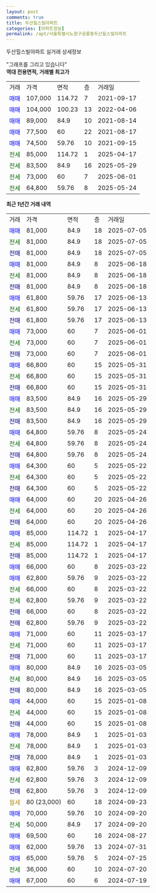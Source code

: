 ```yaml
---
layout: post
comments: true
title: 두산힐스빌아파트
categories: [아파트정보]
permalink: /apt/서울특별시노원구공릉동두산힐스빌아파트
---
```


두산힐스빌아파트 실거래 상세정보

<script type="text/javascript">
  google.charts.load('current', {'packages':['line', 'corechart']});
  google.charts.setOnLoadCallback(drawChart);

  function drawChart() {
    var data = new google.visualization.DataTable();
    data.addColumn('date', '거래일');
    data.addColumn('number', "매매");
    data.addColumn('number', "전세");
    data.addColumn('number', "전매");

    data.addRows([[new Date(Date.parse("2025-07-05")), 81000, null, null], [new Date(Date.parse("2025-07-05")), null, 81000, null], [new Date(Date.parse("2025-07-05")), null, null, 81000], [new Date(Date.parse("2025-06-18")), 81000, null, null], [new Date(Date.parse("2025-06-18")), null, 81000, null], [new Date(Date.parse("2025-06-18")), null, null, 81000], [new Date(Date.parse("2025-06-13")), 61800, null, null], [new Date(Date.parse("2025-06-13")), null, 61800, null], [new Date(Date.parse("2025-06-13")), null, null, 61800], [new Date(Date.parse("2025-06-01")), 73000, null, null], [new Date(Date.parse("2025-06-01")), null, 73000, null], [new Date(Date.parse("2025-06-01")), null, null, 73000], [new Date(Date.parse("2025-05-31")), 66800, null, null], [new Date(Date.parse("2025-05-31")), null, 66800, null], [new Date(Date.parse("2025-05-31")), null, null, 66800], [new Date(Date.parse("2025-05-29")), 83500, null, null], [new Date(Date.parse("2025-05-29")), null, 83500, null], [new Date(Date.parse("2025-05-29")), null, null, 83500], [new Date(Date.parse("2025-05-24")), 64800, null, null], [new Date(Date.parse("2025-05-24")), null, 64800, null], [new Date(Date.parse("2025-05-24")), null, null, 64800], [new Date(Date.parse("2025-05-22")), 64300, null, null], [new Date(Date.parse("2025-05-22")), null, 64300, null], [new Date(Date.parse("2025-05-22")), null, null, 64300], [new Date(Date.parse("2025-04-26")), 64000, null, null], [new Date(Date.parse("2025-04-26")), null, 64000, null], [new Date(Date.parse("2025-04-26")), null, null, 64000], [new Date(Date.parse("2025-04-17")), 85000, null, null], [new Date(Date.parse("2025-04-17")), null, 85000, null], [new Date(Date.parse("2025-04-17")), null, null, 85000], [new Date(Date.parse("2025-03-22")), 66000, null, null], [new Date(Date.parse("2025-03-22")), 62800, null, null], [new Date(Date.parse("2025-03-22")), null, 66000, null], [new Date(Date.parse("2025-03-22")), null, 62800, null], [new Date(Date.parse("2025-03-22")), null, null, 66000], [new Date(Date.parse("2025-03-22")), null, null, 62800], [new Date(Date.parse("2025-03-17")), 71000, null, null], [new Date(Date.parse("2025-03-17")), null, 71000, null], [new Date(Date.parse("2025-03-17")), null, null, 71000], [new Date(Date.parse("2025-03-05")), 80000, null, null], [new Date(Date.parse("2025-03-05")), null, 80000, null], [new Date(Date.parse("2025-03-05")), null, null, 80000], [new Date(Date.parse("2025-01-08")), 44000, null, null], [new Date(Date.parse("2025-01-08")), null, 44000, null], [new Date(Date.parse("2025-01-08")), null, null, 44000], [new Date(Date.parse("2025-01-03")), 78000, null, null], [new Date(Date.parse("2025-01-03")), null, 78000, null], [new Date(Date.parse("2025-01-03")), null, null, 78000], [new Date(Date.parse("2024-12-09")), 62800, null, null], [new Date(Date.parse("2024-12-09")), null, 62800, null], [new Date(Date.parse("2024-12-09")), null, null, 62800], [new Date(Date.parse("2024-09-23")), null, null, null], [new Date(Date.parse("2024-09-20")), 70000, null, null], [new Date(Date.parse("2024-09-20")), null, 50000, null], [new Date(Date.parse("2024-08-27")), 69500, null, null], [new Date(Date.parse("2024-07-31")), 62000, null, null], [new Date(Date.parse("2024-07-25")), 65000, null, null], [new Date(Date.parse("2024-07-20")), null, 36000, null], [new Date(Date.parse("2024-07-19")), 67000, null, null]]);

    var options = {
      hAxis: {
        format: 'yyyy/MM/dd'
      },    
      lineWidth: 0,
      pointsVisible: true,    
      title: '최근 1년간 유형별 실거래가 분포',
      legend: { position: 'bottom' }
    };

    var formatter = new google.visualization.NumberFormat({pattern:'###,###'} );
    formatter.format(data, 1);
    formatter.format(data, 2);
    
    setTimeout(function() {
        var chart = new google.visualization.LineChart(document.getElementById('columnchart_material'));
        chart.draw(data, (options));
        document.getElementById('loading').style.display = 'none';
    }, 200);
  }
</script>


<div id="loading" style="z-index:20; display: block; margin-left: 0px">"그래프를 그리고 있습니다"</div>
<div id="columnchart_material" style="width: 95%; margin-left: 0px; display: block"></div>
<!-- contents start -->
<b>역대 전용면적, 거래별 최고가</b>
<table class="sortable">
    <tr>
      <td>거래</td>
      <td>가격</td>
      <td>면적</td>
      <td>층</td>
      <td>거래일</td>
    </tr>
        <tr>
          <td><a style="color: blue">매매</a></td>
          <td>107,000</td>
          <td>114.72</td>
          <td>7</td>
          <td>2021-09-17</td>
        </tr>            <tr>
          <td><a style="color: blue">매매</a></td>
          <td>104,000</td>
          <td>100.23</td>
          <td>13</td>
          <td>2022-04-06</td>
        </tr>            <tr>
          <td><a style="color: blue">매매</a></td>
          <td>89,000</td>
          <td>84.9</td>
          <td>10</td>
          <td>2021-08-14</td>
        </tr>            <tr>
          <td><a style="color: blue">매매</a></td>
          <td>77,500</td>
          <td>60</td>
          <td>22</td>
          <td>2021-08-17</td>
        </tr>            <tr>
          <td><a style="color: blue">매매</a></td>
          <td>74,500</td>
          <td>59.76</td>
          <td>10</td>
          <td>2021-09-15</td>
        </tr>        
        <tr>
              <td><a style="color: darkgreen">전세</a></td>
              <td>85,000</td>
              <td>114.72</td>
              <td>1</td>
              <td>2025-04-17</td>
            </tr>            <tr>
              <td><a style="color: darkgreen">전세</a></td>
              <td>83,500</td>
              <td>84.9</td>
              <td>16</td>
              <td>2025-05-29</td>
            </tr>            <tr>
              <td><a style="color: darkgreen">전세</a></td>
              <td>73,000</td>
              <td>60</td>
              <td>7</td>
              <td>2025-06-01</td>
            </tr>            <tr>
              <td><a style="color: darkgreen">전세</a></td>
              <td>64,800</td>
              <td>59.76</td>
              <td>8</td>
              <td>2025-05-24</td>
            </tr>        
    
</table>

<b>최근 1년간 거래 내역</b>

<table class="sortable">
    <tr>
      <td>거래</td>
      <td>가격</td>
      <td>면적</td>
      <td>층</td>
      <td>거래일</td>
    </tr>
    <tr>
      <td><a style="color: blue">매매</a></td>
      <td>81,000</td>
      <td>84.9</td>
      <td>18</td>
      <td>2025-07-05</td>
    </tr>          <tr>
      <td><a style="color: darkgreen">전세</a></td>
      <td>81,000</td>
      <td>84.9</td>
      <td>18</td>
      <td>2025-07-05</td>
    </tr>          <tr>
      <td><a style="color: darkblue">전매</a></td>
      <td>81,000</td>
      <td>84.9</td>
      <td>18</td>
      <td>2025-07-05</td>
    </tr>          <tr>
      <td><a style="color: blue">매매</a></td>
      <td>81,000</td>
      <td>84.9</td>
      <td>8</td>
      <td>2025-06-18</td>
    </tr>          <tr>
      <td><a style="color: darkgreen">전세</a></td>
      <td>81,000</td>
      <td>84.9</td>
      <td>8</td>
      <td>2025-06-18</td>
    </tr>          <tr>
      <td><a style="color: darkblue">전매</a></td>
      <td>81,000</td>
      <td>84.9</td>
      <td>8</td>
      <td>2025-06-18</td>
    </tr>          <tr>
      <td><a style="color: blue">매매</a></td>
      <td>61,800</td>
      <td>59.76</td>
      <td>17</td>
      <td>2025-06-13</td>
    </tr>          <tr>
      <td><a style="color: darkgreen">전세</a></td>
      <td>61,800</td>
      <td>59.76</td>
      <td>17</td>
      <td>2025-06-13</td>
    </tr>          <tr>
      <td><a style="color: darkblue">전매</a></td>
      <td>61,800</td>
      <td>59.76</td>
      <td>17</td>
      <td>2025-06-13</td>
    </tr>          <tr>
      <td><a style="color: blue">매매</a></td>
      <td>73,000</td>
      <td>60</td>
      <td>7</td>
      <td>2025-06-01</td>
    </tr>          <tr>
      <td><a style="color: darkgreen">전세</a></td>
      <td>73,000</td>
      <td>60</td>
      <td>7</td>
      <td>2025-06-01</td>
    </tr>          <tr>
      <td><a style="color: darkblue">전매</a></td>
      <td>73,000</td>
      <td>60</td>
      <td>7</td>
      <td>2025-06-01</td>
    </tr>          <tr>
      <td><a style="color: blue">매매</a></td>
      <td>66,800</td>
      <td>60</td>
      <td>15</td>
      <td>2025-05-31</td>
    </tr>          <tr>
      <td><a style="color: darkgreen">전세</a></td>
      <td>66,800</td>
      <td>60</td>
      <td>15</td>
      <td>2025-05-31</td>
    </tr>          <tr>
      <td><a style="color: darkblue">전매</a></td>
      <td>66,800</td>
      <td>60</td>
      <td>15</td>
      <td>2025-05-31</td>
    </tr>          <tr>
      <td><a style="color: blue">매매</a></td>
      <td>83,500</td>
      <td>84.9</td>
      <td>16</td>
      <td>2025-05-29</td>
    </tr>          <tr>
      <td><a style="color: darkgreen">전세</a></td>
      <td>83,500</td>
      <td>84.9</td>
      <td>16</td>
      <td>2025-05-29</td>
    </tr>          <tr>
      <td><a style="color: darkblue">전매</a></td>
      <td>83,500</td>
      <td>84.9</td>
      <td>16</td>
      <td>2025-05-29</td>
    </tr>          <tr>
      <td><a style="color: blue">매매</a></td>
      <td>64,800</td>
      <td>59.76</td>
      <td>8</td>
      <td>2025-05-24</td>
    </tr>          <tr>
      <td><a style="color: darkgreen">전세</a></td>
      <td>64,800</td>
      <td>59.76</td>
      <td>8</td>
      <td>2025-05-24</td>
    </tr>          <tr>
      <td><a style="color: darkblue">전매</a></td>
      <td>64,800</td>
      <td>59.76</td>
      <td>8</td>
      <td>2025-05-24</td>
    </tr>          <tr>
      <td><a style="color: blue">매매</a></td>
      <td>64,300</td>
      <td>60</td>
      <td>5</td>
      <td>2025-05-22</td>
    </tr>          <tr>
      <td><a style="color: darkgreen">전세</a></td>
      <td>64,300</td>
      <td>60</td>
      <td>5</td>
      <td>2025-05-22</td>
    </tr>          <tr>
      <td><a style="color: darkblue">전매</a></td>
      <td>64,300</td>
      <td>60</td>
      <td>5</td>
      <td>2025-05-22</td>
    </tr>          <tr>
      <td><a style="color: blue">매매</a></td>
      <td>64,000</td>
      <td>60</td>
      <td>20</td>
      <td>2025-04-26</td>
    </tr>          <tr>
      <td><a style="color: darkgreen">전세</a></td>
      <td>64,000</td>
      <td>60</td>
      <td>20</td>
      <td>2025-04-26</td>
    </tr>          <tr>
      <td><a style="color: darkblue">전매</a></td>
      <td>64,000</td>
      <td>60</td>
      <td>20</td>
      <td>2025-04-26</td>
    </tr>          <tr>
      <td><a style="color: blue">매매</a></td>
      <td>85,000</td>
      <td>114.72</td>
      <td>1</td>
      <td>2025-04-17</td>
    </tr>          <tr>
      <td><a style="color: darkgreen">전세</a></td>
      <td>85,000</td>
      <td>114.72</td>
      <td>1</td>
      <td>2025-04-17</td>
    </tr>          <tr>
      <td><a style="color: darkblue">전매</a></td>
      <td>85,000</td>
      <td>114.72</td>
      <td>1</td>
      <td>2025-04-17</td>
    </tr>          <tr>
      <td><a style="color: blue">매매</a></td>
      <td>66,000</td>
      <td>60</td>
      <td>8</td>
      <td>2025-03-22</td>
    </tr>          <tr>
      <td><a style="color: blue">매매</a></td>
      <td>62,800</td>
      <td>59.76</td>
      <td>9</td>
      <td>2025-03-22</td>
    </tr>          <tr>
      <td><a style="color: darkgreen">전세</a></td>
      <td>66,000</td>
      <td>60</td>
      <td>8</td>
      <td>2025-03-22</td>
    </tr>          <tr>
      <td><a style="color: darkgreen">전세</a></td>
      <td>62,800</td>
      <td>59.76</td>
      <td>9</td>
      <td>2025-03-22</td>
    </tr>          <tr>
      <td><a style="color: darkblue">전매</a></td>
      <td>66,000</td>
      <td>60</td>
      <td>8</td>
      <td>2025-03-22</td>
    </tr>          <tr>
      <td><a style="color: darkblue">전매</a></td>
      <td>62,800</td>
      <td>59.76</td>
      <td>9</td>
      <td>2025-03-22</td>
    </tr>          <tr>
      <td><a style="color: blue">매매</a></td>
      <td>71,000</td>
      <td>60</td>
      <td>11</td>
      <td>2025-03-17</td>
    </tr>          <tr>
      <td><a style="color: darkgreen">전세</a></td>
      <td>71,000</td>
      <td>60</td>
      <td>11</td>
      <td>2025-03-17</td>
    </tr>          <tr>
      <td><a style="color: darkblue">전매</a></td>
      <td>71,000</td>
      <td>60</td>
      <td>11</td>
      <td>2025-03-17</td>
    </tr>          <tr>
      <td><a style="color: blue">매매</a></td>
      <td>80,000</td>
      <td>84.9</td>
      <td>16</td>
      <td>2025-03-05</td>
    </tr>          <tr>
      <td><a style="color: darkgreen">전세</a></td>
      <td>80,000</td>
      <td>84.9</td>
      <td>16</td>
      <td>2025-03-05</td>
    </tr>          <tr>
      <td><a style="color: darkblue">전매</a></td>
      <td>80,000</td>
      <td>84.9</td>
      <td>16</td>
      <td>2025-03-05</td>
    </tr>          <tr>
      <td><a style="color: blue">매매</a></td>
      <td>44,000</td>
      <td>60</td>
      <td>15</td>
      <td>2025-01-08</td>
    </tr>          <tr>
      <td><a style="color: darkgreen">전세</a></td>
      <td>44,000</td>
      <td>60</td>
      <td>15</td>
      <td>2025-01-08</td>
    </tr>          <tr>
      <td><a style="color: darkblue">전매</a></td>
      <td>44,000</td>
      <td>60</td>
      <td>15</td>
      <td>2025-01-08</td>
    </tr>          <tr>
      <td><a style="color: blue">매매</a></td>
      <td>78,000</td>
      <td>84.9</td>
      <td>1</td>
      <td>2025-01-03</td>
    </tr>          <tr>
      <td><a style="color: darkgreen">전세</a></td>
      <td>78,000</td>
      <td>84.9</td>
      <td>1</td>
      <td>2025-01-03</td>
    </tr>          <tr>
      <td><a style="color: darkblue">전매</a></td>
      <td>78,000</td>
      <td>84.9</td>
      <td>1</td>
      <td>2025-01-03</td>
    </tr>          <tr>
      <td><a style="color: blue">매매</a></td>
      <td>62,800</td>
      <td>59.76</td>
      <td>3</td>
      <td>2024-12-09</td>
    </tr>          <tr>
      <td><a style="color: darkgreen">전세</a></td>
      <td>62,800</td>
      <td>59.76</td>
      <td>3</td>
      <td>2024-12-09</td>
    </tr>          <tr>
      <td><a style="color: darkblue">전매</a></td>
      <td>62,800</td>
      <td>59.76</td>
      <td>3</td>
      <td>2024-12-09</td>
    </tr>          <tr>
      <td><a style="color: darkgoldenrod">월세</a></td>
      <td>80 (23,000)</td>
      <td>60</td>
      <td>18</td>
      <td>2024-09-23</td>
    </tr>          <tr>
      <td><a style="color: blue">매매</a></td>
      <td>70,000</td>
      <td>59.76</td>
      <td>10</td>
      <td>2024-09-20</td>
    </tr>          <tr>
      <td><a style="color: darkgreen">전세</a></td>
      <td>50,000</td>
      <td>84.9</td>
      <td>17</td>
      <td>2024-09-20</td>
    </tr>          <tr>
      <td><a style="color: blue">매매</a></td>
      <td>69,500</td>
      <td>60</td>
      <td>16</td>
      <td>2024-08-27</td>
    </tr>          <tr>
      <td><a style="color: blue">매매</a></td>
      <td>62,000</td>
      <td>59.76</td>
      <td>13</td>
      <td>2024-07-31</td>
    </tr>          <tr>
      <td><a style="color: blue">매매</a></td>
      <td>65,000</td>
      <td>59.76</td>
      <td>5</td>
      <td>2024-07-25</td>
    </tr>          <tr>
      <td><a style="color: darkgreen">전세</a></td>
      <td>36,000</td>
      <td>60</td>
      <td>10</td>
      <td>2024-07-20</td>
    </tr>          <tr>
      <td><a style="color: blue">매매</a></td>
      <td>67,000</td>
      <td>60</td>
      <td>6</td>
      <td>2024-07-19</td>
    </tr>      </table>
<!-- contents end -->    

